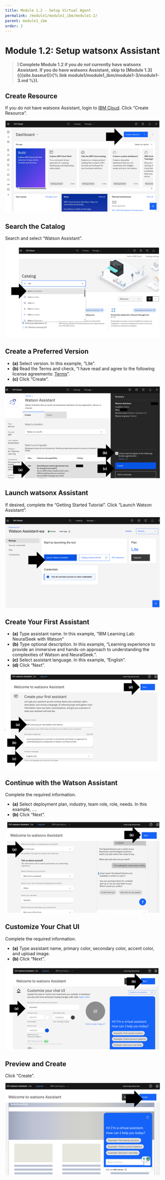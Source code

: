 ```yaml
---
title: Module 1.2 - Setup Virtual Agent
permalink: /module1/module1_ibm/module1-2/
parent: module1_ibm
order: 2
---
```


# Module 1.2: Setup watsonx Assistant

> **❕ Complete Module 1.2 if you _do not_ currently have watsonx Assistant. If you do have watsonx Assistant, skip to [Module 1.3]({{site.baseurl}}{% link module1/module1_ibm/module1-3/module1-3.md %}).**

## Create Resource

If you do not have watsonx Assistant, login to [IBM Cloud](https://cloud.ibm.com/login?cm_sp=ibmdev-_-developer-_-trial&_gl=1*1odtrhw*_ga*NTM2NzU0MTk0LjE2OTY1MjE4NDQ.*_ga_FYECCCS21D*MTY5Njg2NzU0Ni41LjEuMTY5Njg2ODg5OS4wLjAuMA..). 
Click “Create Resource”.

![image1.2.1](images/image1.2.1.png)
 
## Search the Catalog

Search and select “Watson Assistant”. 

![image1.2.2](images/image1.2.2.png)

## Create a Preferred Version

- **(a)** Select version. In this example, “Lite”.
- **(b)** Read the Terms and check, “I have read and agree to the following license agreements: [Terms](https://www.ibm.com/software/sla/sladb.nsf/sla/bm-0038-15)”.
- **(c)** Click “Create”.

![image1.2.3_](images/image1.2.3_updated.png)

## Launch watsonx Assistant

If desired, complete the “Getting Started Tutorial”. 
Click “Launch Watson Assistant”.

![image1.2.4](images/image1.2.4.png)

## Create Your First Assistant

- **(a)** Type assistant name. In this example, “IBM Learning Lab: NeuralSeek with Watson”
- **(b)** Type optional description. In this example, “Learning experience to provide an immersive and hands-on approach to understanding the complexities of Watson and NeuralSeek.”.
- **(c)** Select assistant language. In this example, “English”.
- **(d)** Click “Next”.

![image1.2.5](images/image1.2.5.png)

## Continue with the Watson Assistant

 Complete the required information. 
 - **(a)** Select deployment plan, industry, team role, role, needs. In this example, ....
 - **(b)** Click “Next”.

 ![image1.2.6](images/image1.2.6.png)
 
## Customize Your Chat UI

Complete the required information. 
- **(a)** Type assistant name, primary color, secondary color, accent color, and upload image. 
- **(b)** Click “Next”.

![image1.2.7](images/image1.2.7.png)

## Preview and Create

Click “Create”.

![image1.2.8](images/image1.2.8.png)
